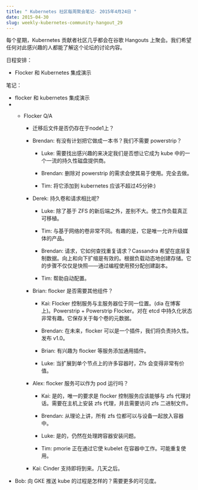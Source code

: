 ```yaml
---
title: " Kubernetes 社区每周聚会笔记- 2015年4月24日 "
date: 2015-04-30
slug: weekly-kubernetes-community-hangout_29
---
```



每个星期，Kubernetes 贡献者社区几乎都会在谷歌 Hangouts 上聚会。我们希望任何对此感兴趣的人都能了解这个论坛的讨论内容。

日程安排：

* Flocker 和 Kubernetes 集成演示

笔记：

* flocker 和 kubernetes 集成演示
* * Flocker Q/A

    * 迁移后文件是否仍存在于node1上？

    * Brendan: 有没有计划把它做成一本书？我们不需要 powerstrip？

        * Luke:  需要找出感兴趣的来决定我们是否想让它成为 kube 中的一个一流的持久性磁盘提供商。

        * Brendan: 删除对 powerstrip 的需求会使其易于使用。完全去做。

        * Tim: 将它添加到 kubernetes 应该不超过45分钟:)


    * Derek: 持久卷和请求相比呢?

        * Luke: 除了基于 ZFS 的新后端之外，差别不大。使工作负载真正可移植。

        * Tim: 与基于网络的卷非常不同。有趣的是，它是唯一允许升级媒体的产品。

        * Brendan: 请求，它如何查找重复请求？Cassandra 希望在底层复制数据。向上和向下扩缩是有效的。根据负载动态地创建存储。它的步骤不仅仅是快照——通过编程使用预分配创建副本。

        * Tim: 帮助自动配置。


    * Brian: flocker 是否需要其他组件？

        * Kai: Flocker 控制服务与主服务器位于同一位置。(dia 在博客上)。Powerstrip + Powerstrip Flocker。对在 etcd 中持久化状态非常有趣。它保存关于每个卷的元数据。

        * Brendan: 在未来，flocker 可以是一个插件，我们将负责持久性。发布 v1.0。

        * Brian: 有兴趣为 flocker 等服务添加通用插件。

        * Luke: 当扩展到单个节点上的许多容器时，Zfs 会变得非常有价值。


    * Alex: flocker 服务可以作为 pod 运行吗？

        * Kai: 是的，唯一的要求是 flocker 控制服务应该能够与 zfs 代理对话。需要在主机上安装 zfs 代理，并且需要访问 zfs 二进制文件。

        * Brendan: 从理论上讲，所有 zfs 位都可以与设备一起放入容器中。

        * Luke: 是的，仍然在处理跨容器安装问题。

        * Tim: pmorie 正在通过它使 kubelet 在容器中工作。可能重复使用。

    * Kai: Cinder 支持即将到来。几天之后。
* Bob: 向 GKE 推送 kube 的过程是怎样的？需要更多的可见度。


